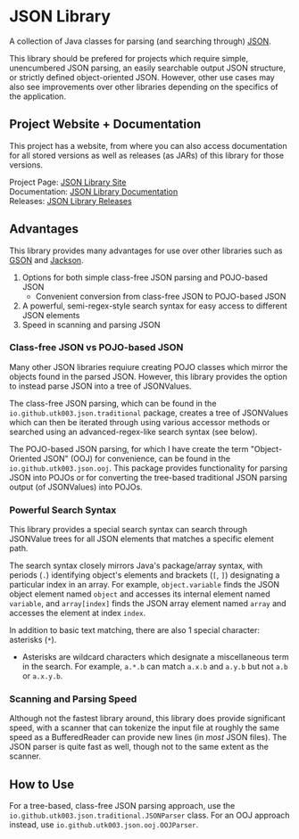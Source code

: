 # JSON Library
A collection of Java classes for parsing (and searching through) [JSON](https://www.json.org/json-en.html).

This library should be prefered for projects which require simple, unencumbered JSON parsing, an easily searchable output JSON structure, or strictly defined object-oriented JSON. However, other use cases may also see improvements over other libraries depending on the specifics of the application.

## Project Website + Documentation
This project has a website, from where you can also access documentation for all stored versions as well as releases (as JARs) of this library for those versions.

Project Page: [JSON Library Site](https://utk003.github.io/JSON-Parser/) \
Documentation: [JSON Library Documentation](https://utk003.github.io/JSON-Parser/documentation.html) \
Releases: [JSON Library Releases](https://utk003.github.io/JSON-Parser/releases.html)

## Advantages
This library provides many advantages for use over other libraries such as [GSON](https://github.com/google/gson) and [Jackson](https://github.com/FasterXML/jackson).

1. Options for both simple class-free JSON parsing and POJO-based JSON
   * Convenient conversion from class-free JSON to POJO-based JSON  
2. A powerful, semi-regex-style search syntax for easy access to different JSON elements
3. Speed in scanning and parsing JSON

### Class-free JSON vs POJO-based JSON
Many other JSON libraries requiure creating POJO classes which mirror the objects found in the parsed JSON. However, this library provides the option to instead parse JSON into a tree of JSONValues.

The class-free JSON parsing, which can be found in the `io.github.utk003.json.traditional` package, creates a tree of JSONValues which can then be iterated through using various accessor methods or searched using an advanced-regex-like search syntax (see below).

The POJO-based JSON parsing, for which I have create the term "Object-Oriented JSON" (OOJ) for convenience, can be found in the `io.github.utk003.json.ooj`. This package provides functionality for parsing JSON into POJOs or for converting the tree-based traditional JSON parsing output (of JSONValues) into POJOs. 

### Powerful Search Syntax
This library provides a special search syntax can search through JSONValue trees for all JSON elements that matches a specific element path.

The search syntax closely mirrors Java's package/array syntax, with periods (`.`) identifying object's elements and brackets (`[`, `]`) designating a particular index in an array. For example, `object.variable` finds the JSON object element named `object` and accesses its internal element named `variable`, and `array[index]` finds the JSON array element named `array` and accesses the element at index `index`.

In addition to basic text matching, there are also 1 special character: asterisks (`*`).
* Asterisks are wildcard characters which designate a miscellaneous term in the search. For example, `a.*.b` can match `a.x.b` and `a.y.b` but not `a.b` or `a.x.y.b`.

### Scanning and Parsing Speed
Although not the fastest library around, this library does provide significant speed, with a scanner that can tokenize the input file at roughly the same speed as a BufferedReader can provide new lines (in *most* JSON files). The JSON parser is quite fast as well, though not to the same extent as the scanner.

## How to Use
For a tree-based, class-free JSON parsing approach, use the `io.github.utk003.json.traditional.JSONParser` class. For an OOJ approach instead, use `io.github.utk003.json.ooj.OOJParser`.
